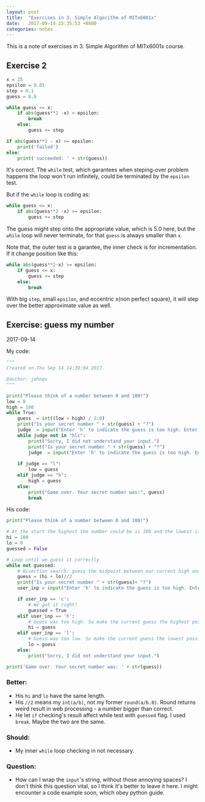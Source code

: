 ```yaml
---
layout: post
title:  "Exercises in 3. Simple Algorithm of MITx6001x"
date:   2017-09-14 15:35:53 +0800
categories: notes
---
```


This is a note of exercises in 3. Simple Algorithm of MITx6001x course.

## Exercise 2 

```python
x = 25
epsilon = 0.01
step = 0.1
guess = 0.0

while guess <= x:
    if abs(guess**2 -x) < epsilon:
        break
    else:
        guess += step

if abs(guess**2 - x) >= epsilon:
    print('failed')
else:
    print('succeeded: ' + str(guess))
```

It's correct. The `while` test, which garantees when steping-over problem happens the loop won't run infinitely, could be terminated by the `epsilon` test.

But if the `while` loop is coding as:

```Python
while guess <= x:
    if abs(guess**2 -x) >= epsilon:
        guess += step
```

The guess might step onto the appropriate value, which is 5.0 here, but the `while` loop will never terminate, for that `guess` is always smaller than `x`.

Note that, the outer test is a garantee, the inner check is for incrementation. If it change position like this:

```Python
while abs(guess**2-x) >= epsilon:
    if guess <= x:
        guess += step
    else:
        break
```

With big `step`, small `epsilon`, and eccentric x(non perfect square),  it will step over the better approximate value as well.

## Exercise: guess my number

2017-09-14

My code:

```Python
"""
Created on Thu Sep 14 14:39:04 2017

@author: johnqu
"""

print("Please think of a number between 0 and 100!")
low = 0
high = 100
while True:
    guess  = int((low + high) / 2.0)
    print("Is your secret number " + str(guess) + "?")
    judge  = input("Enter 'h' to indicate the guess is too high. Enter 'l' to indicate the guess is too low. Enter 'c' to indicate I guessed correctly. ")
    while judge not in "hlc":
        print("Sorry, I did not understand your input.")
        print("Is your secret number " + str(guess) + "?")
        judge  = input("Enter 'h' to indicate the guess is too high. Enter 'l' to indicate the guess is too low. Enter 'c' to indicate I guessed correctly. ")
        
    if judge == "l":
        low = guess
    elif judge == "h":
        high = guess
    else:
        print("Game over. Your secret number was:", guess)
        break
```

His code:

```Python
print("Please think of a number between 0 and 100!")

# At the start the highest the number could be is 100 and the lowest is 0.
hi = 100
lo = 0
guessed = False

# Loop until we guess it correctly
while not guessed:
    # Bisection search: guess the midpoint between our current high and low guesses
    guess = (hi + lo)//2
    print("Is your secret number " + str(guess)+ "?")
    user_inp = input("Enter 'h' to indicate the guess is too high. Enter 'l' to indicate the guess is too low. Enter 'c' to indicate I guessed correctly. ")

    if user_inp == 'c':
        # We got it right!
        guessed = True
    elif user_inp == 'h':
        # Guess was too high. So make the current guess the highest possible guess.
        hi = guess
    elif user_inp == 'l':
        # Guess was too low. So make the current guess the lowest possible guess.
        lo = guess
    else:
        print("Sorry, I did not understand your input.")

print('Game over. Your secret number was: ' + str(guess))
```

### Better:

* His `hi` and `lo` have the same length.
* His `//2` means my `int(a/b)`, not my former `round(a/b.0)`. Round returns weird result in web processing - a number bigger than correct.
* He let `if` checking's result affect while test with `guessed` flag. I used `break`. Maybe the two are the same.

### Should:

* My inner `while` loop checking in not necessary.

### Question:

* How can I wrap the `input`'s string, without those annoying spaces? I don't think this question vital, so I think it's better to leave it here. I might encounter a code example soon, which obey python guide.